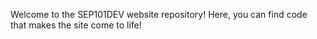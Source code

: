 Welcome to the SEP101DEV website repository!
Here, you can find code that makes the site come to life!
